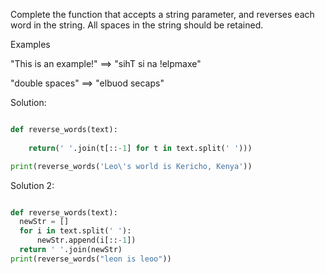 Complete the function that accepts a string parameter, and reverses each word in the string. All spaces in the string should be retained.


Examples

"This is an example!" ==> "sihT si na !elpmaxe"

"double  spaces"      ==> "elbuod  secaps"


Solution:

```python

def reverse_words(text):
    
    return(' '.join(t[::-1] for t in text.split(' ')))

print(reverse_words('Leo\'s world is Kericho, Kenya'))

```
Solution 2:

```python

def reverse_words(text):
  newStr = []
  for i in text.split(' '):
      newStr.append(i[::-1])
  return ' '.join(newStr)
print(reverse_words("leon is leoo"))
```
